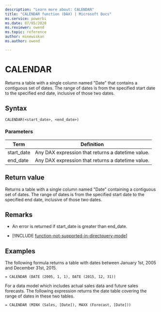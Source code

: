 ```yaml
---
description: "Learn more about: CALENDAR"
title: "CALENDAR function (DAX) | Microsoft Docs"
ms.service: powerbi 
ms.date: 07/05/2020
ms.reviewer: owend
ms.topic: reference
author: minewiskan
ms.author: owend

---
```

# CALENDAR
  
Returns a table with a single column named "Date" that contains a contiguous set of dates. The range of dates is from the specified start date to the specified end date, inclusive of those two dates.  
  
## Syntax  
  
```dax
CALENDAR(<start_date>, <end_date>)  
```
  
### Parameters  
  
|Term|Definition|  
|--------|--------------|  
|start_date|Any DAX expression that returns a datetime value.|  
|end_date|Any DAX expression that returns a datetime value.|  
  
## Return value

Returns a table with a single column named "Date" containing a contiguous set of dates. The range of dates is from the specified start date to the specified end date, inclusive of those two dates.  
  
## Remarks

- An error is returned if start_date is greater than end_date.  

- [!INCLUDE [function-not-supported-in-directquery-mode](includes/function-not-supported-in-directquery-mode.md)]
  
## Examples

The following formula returns a table with dates between January 1st, 2005 and December 31st, 2015.  
  
```dax
= CALENDAR (DATE (2005, 1, 1), DATE (2015, 12, 31))
```
  
For a data model which includes actual sales data and future sales forecasts. The following expression returns the date table covering the range of dates in these two tables.  
  
```dax
= CALENDAR (MINX (Sales, [Date]), MAXX (Forecast, [Date]))
```  
